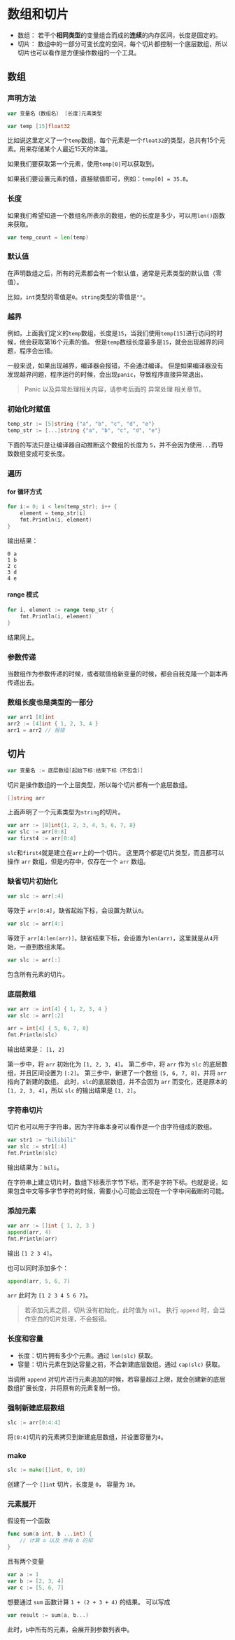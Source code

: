 # 数组和切片

* 数组： 若干个**相同类型**的变量组合而成的**连续**的内存区间，长度是固定的。
* 切片： 数组中的一部分可变长度的空间，每个切片都控制一个底层数组，所以切片也可以看作是方便操作数组的一个工具。

## 数组

### 声明方法

```go
var 变量名（数组名） [长度]元素类型

var temp [15]float32
```

比如说这里定义了一个`temp`数组，每个元素是一个`float32`的类型，总共有15个元素。用来存储某个人最近15天的体温。

如果我们要获取第一个元素，使用`temp[0]`可以获取到。

如果我们要设置元素的值，直接赋值即可，例如：`temp[0] = 35.8`。

### 长度

如果我们希望知道一个数组名所表示的数组，他的长度是多少，可以用`len()`函数来获取。

```go
var temp_count = len(temp)
```

### 默认值

在声明数组之后，所有的元素都会有一个默认值，通常是元素类型的默认值（零值）。

比如，`int`类型的零值是`0`。`string`类型的零值是`""`。

### 越界

例如，上面我们定义的`temp`数组，长度是`15`，当我们使用`temp[15]`进行访问的时候，他会获取第16个元素的值。
但是`temp`数组长度最多是`15`，就会出现越界的问题，程序会出错。

一般来说，如果出现越界，编译器会报错，不会通过编译。
但是如果编译器没有发现越界问题，程序运行的时候，会出现`panic`，导致程序直接异常退出。

> Panic 以及异常处理相关内容，请参考后面的 异常处理 相关章节。

### 初始化时赋值

```go
temp_str := [5]string {"a", "b", "c", "d", "e"}
temp_str := [...]string {"a", "b", "c", "d", "e"}
```

下面的写法只是让编译器自动推断这个数组的长度为 `5`，并不会因为使用`...`而导致数组变成可变长度。

### 遍历

#### for 循环方式

```go
for i:= 0; i < len(temp_str); i++ {
    element = temp_str[i]
    fmt.Println(i, element)
}
```

输出结果：
```
0 a
1 b
2 c
3 d
4 e
```

#### range 模式

```go
for i, element := range temp_str {
    fmt.Println(i, element)
}
```

结果同上。

### 参数传递

当数组作为参数传递的时候，或者赋值给新变量的时候，都会自我克隆一个副本再传递出去。

### 数组长度也是类型的一部分

```go
var arr1 [8]int
arr2 := [4]int { 1, 2, 3, 4 }
arr1 = arr2 // 报错
```

## 切片

```go
var 变量名 := 底层数组[起始下标:结束下标（不包含）]
```

切片是操作数组的一个上层类型，所以每个切片都有一个底层数组。

```go
[]string arr
```

上面声明了一个元素类型为`string`的切片。

```go
var arr := [8]int{1, 2, 3, 4, 5, 6, 7, 8}
var slc := arr[0:8]
var first4 := arr[0:4]
```

`slc`和`first4`就是建立在`arr`上的一个切片。
这里两个都是切片类型，而且都可以操作 `arr` 数组，但是内存中，仅存在一个 `arr` 数组。

### 缺省切片初始化

```go
var slc := arr[:4]
```

等效于 `arr[0:4]`，缺省起始下标，会设置为默认`0`。

```go
var slc := arr[4:]
```

等效于 `arr[4:len(arr)]`，缺省结束下标，会设置为`len(arr)`，这里就是从`4`开始，一直到数组末尾。


```go
var slc := arr[:]
```

包含所有元素的切片。

### 底层数组

```go
var arr := int[4] { 1, 2, 3, 4 }
var slc := arr[:2]

arr = int[4] { 5, 6, 7, 8}
fmt.Println(slc)
```

输出结果是： `[1, 2]`

第一步中，将 `arr` 初始化为 `[1, 2, 3, 4]`。
第二步中，将 `arr` 作为 `slc` 的底层数组，并且区间设置为 `[:2]`。
第三步中，新建了一个数组 `[5, 6, 7, 8]`，并将 `arr` 指向了新建的数组。
此时，`slc`的底层数组，并不会因为 `arr` 而变化，还是原本的 `[1, 2, 3, 4]`，所以 `slc` 的输出结果是 `[1, 2]`。

### 字符串切片

切片也可以用于字符串，因为字符串本身可以看作是一个由字符组成的数组。

```go
var str1 := "bilibili"
var slc := str1[:4]
fmt.Println(slc)
```

输出结果为：`bili`。

在字符串上建立切片时，数组下标表示字节下标，而不是字符下标。也就是说，如果包含中文等多字节字符的时候，需要小心可能会出现在一个字中间截断的可能。

### 添加元素

```go
var arr := []int { 1, 2, 3 }
append(arr, 4)
fmt.Println(arr)
```

输出 `[1 2 3 4]`。

也可以同时添加多个：

```go
append(arr, 5, 6, 7)
```

`arr` 此时为 `[1 2 3 4 5 6 7]`。

> 若添加元素之前，切片没有初始化，此时值为 `nil`。
> 执行 `append` 时，会当作空白的切片处理，不会报错。

### 长度和容量

* 长度：切片拥有多少个元素。通过 `len(slc)` 获取。
* 容量：切片元素在到达容量之前，不会新建底层数组。通过 `cap(slc)` 获取。

当调用 `append` 对切片进行元素追加的时候，若容量超过上限，就会创建新的底层数组扩展长度，并将原有的元素复制一份。

### 强制新建底层数组

```go
slc := arr[0:4:4]
```

将`[0:4]`切片的元素拷贝到新建底层数组，并设置容量为`4`。

### make

```go
slc := make([]int, 0, 10)
```

创建了一个 `[]int` 切片，长度是 `0`， 容量为 `10`。

### 元素展开

假设有一个函数

```go
func sum(a int, b ...int) {
    // 计算 a 以及 所有 b 的和
}
```

且有两个变量

```go
var a := 1
var b := [2, 3, 4]
var c := [5, 6, 7]
```

想要通过 `sum` 函数计算 `1 + (2 + 3 + 4)` 的结果。
可以写成

```go
var result := sum(a, b...)
```

此时，`b`中所有的元素，会展开到参数列表中。